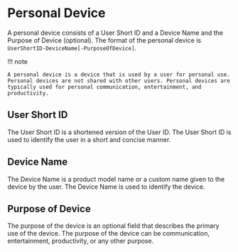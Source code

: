 # Personal Device

A personal device consists of a User Short ID and a Device Name and the Purpose of Device (optional). The format of the personal device is `UserShortID-DeviceName[-PurposeOfDevice]`.

!!! note

    A personal device is a device that is used by a user for personal use. Personal devices are not shared with other users. Personal devices are typically used for personal communication, entertainment, and productivity.

## User Short ID

The User Short ID is a shortened version of the User ID. The User Short ID is used to identify the user in a short and concise manner.

## Device Name

The Device Name is a product model name or a custom name given to the device by the user. The Device Name is used to identify the device.

## Purpose of Device

The purpose of the device is an optional field that describes the primary use of the device. The purpose of the device can be communication, entertainment, productivity, or any other purpose.
